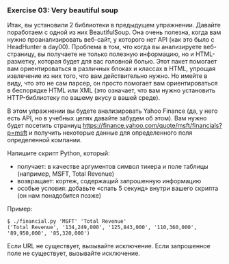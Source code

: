 ### Exercise 03: Very beautiful soup

Итак, вы установили 2 библиотеки в предыдущем упражнении. Давайте поработаем с одной из них BeautifulSoup. Она очень полезна, когда вам нужно проанализировать веб-сайт, у которого нет API (как это было с HeadHunter в day00). Проблема в том, что когда вы анализируете веб-страницу, вы получаете не только полезную информацию, но и HTML-разметку, которая будет для вас головной болью. Этот пакет помогает вам ориентироваться в различных блоках и классах в HTML, упрощая извлечение из них того, что вам действительно нужно. Но имейте в виду, что это не сам парсер, он просто помогает вам ориентироваться в беспорядке HTML или XML
(это означает, что вам нужно установить HTTP-библиотеку по вашему вкусу в вашей среде).

В этом упражнении вы будете анализировать Yahoo Finance (да, у него есть API, но в учебных целях давайте забудем об этом). Вам нужно будет посетить страниуц https://finance.yahoo.com/quote/msft/financials?p=msft и получить некоторые данные для определенного поля определенной компании.

Напишите скрипт Python, который:
* получает: в качестве аргументов символ тикера и поле таблицы (например, MSFT, Total Revenue)
* возвращает: кортеж, содержащий запрошенную информацию
* особые условия: добавьте «спать 5 секунд» внутри вашего скрипта (он нам понадобится позже)

Пример:
```
$ ./financial.py 'MSFT' 'Total Revenue'
('Total Revenue', '134,249,000', '125,843,000', '110,360,000',
'89,950,000', '85,320,000')
```

Если URL не существует, вызывайте исключение. 
Если запрошенное поле не существует, вызывайте исключение.